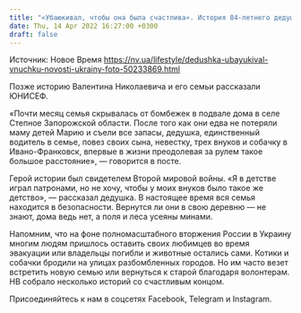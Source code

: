 ```yaml
---
title: "«Убаюкивал, чтобы она была счастлива». История 84-летнего дедушки, спасшего свою семью из-под обстрелов на Запорожье"
date: Thu, 14 Apr 2022 16:27:00 +0300
draft: false
---
```

Источник: Новое Время https://nv.ua/lifestyle/dedushka-ubayukival-vnuchku-novosti-ukrainy-foto-50233869.html


Позже историю Валентина Николаевича и его семьи рассказали ЮНИСЕФ.

«Почти месяц семья скрывалась от бомбежек в подвале дома в селе Степное Запорожской области. После того как они едва не потеряли маму детей Марию и съели все запасы, дедушка, единственный водитель в семье, повез своих сына, невестку, трех внуков и собачку в Ивано-Франковск, впервые в жизни преодолевая за рулем такое большое расстояние», — говорится в посте.

Герой истории был свидетелем Второй мировой войны. «Я в детстве играл патронами, но не хочу, чтобы у моих внуков было такое же детство», — рассказал дедушка. В настоящее время вся семья находится в безопасности. Вернутся ли они в свою деревню — не знают, дома ведь нет, а поля и леса усеяны минами.

Напомним, что на фоне полномасштабного вторжения России в Украину многим людям пришлось оставить своих любимцев во время эвакуации или владельцы погибли и животные остались сами. Котики и собачки бродили на улицах разбомбленных городов. Но им часто везет встретить новую семью или вернуться к старой благодаря волонтерам. НВ собрало несколько историй со счастливым концом.

Присоединяйтесь к нам в соцсетях Facebook, Telegram и Instagram.
